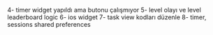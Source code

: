 
4- timer widget yapıldı ama butonu çalışmıyor 
5- level olayı ve level leaderboard logic
6- ios widget 
7- task view kodları düzenle
8- timer, sessions shared preferences 